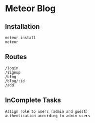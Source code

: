 # Meteor Blog


## Installation 
    meteor install
    meteor
 
 ## Routes
    /login
    /signup
    /blog
    /blog/:id
    /add  
 
 
 ## InComplete Tasks
    Assign role to users (admin and guest)
    authentication according to admin users
 
 
